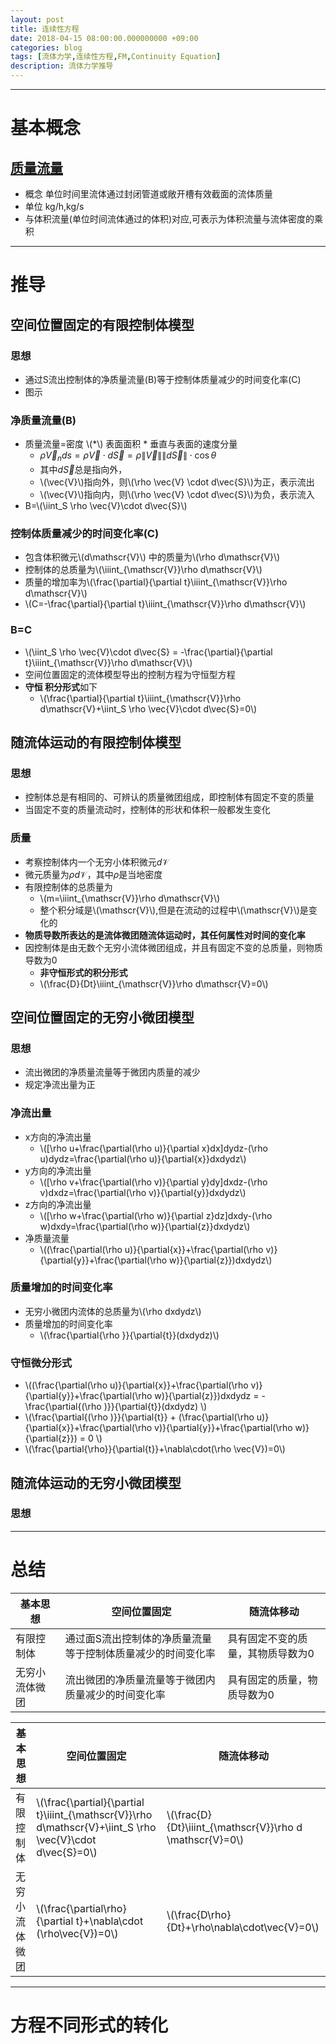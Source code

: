 ```yaml
---
layout: post
title: 连续性方程
date: 2018-04-15 08:00:00.000000000 +09:00
categories: blog
tags: [流体力学,连续性方程,FM,Continuity Equation]
description: 流体力学推导
---
```

---------------------------
# 基本概念

## [质量流量](https://baike.baidu.com/item/质量流量/5137923)

- 概念 单位时间里流体通过封闭管道或敞开槽有效截面的流体质量
- 单位 kg/h,kg/s
- 与体积流量(单位时间流体通过的体积)对应,可表示为体积流量与流体密度的乘积

------------------------

# 推导
## 空间位置固定的有限控制体模型

### 思想

- 通过S流出控制体的净质量流量(B)等于控制体质量减少的时间变化率(C)
- 图示

### 净质量流量(B)

- 质量流量=密度 \\(*\\) 表面面积 * 垂直与表面的速度分量
    - $\rho\vec{V}_nds = \rho \vec{V} \cdot d\vec{S} = \rho\|\vec{V}\| \|d\vec{S}\|\cdot \cos\theta$
    - 其中$d\vec{S}$总是指向外，
    - \\(\vec{V}\\)指向外，则\\(\rho \vec{V} \cdot d\vec{S}\\)为正，表示流出
    - \\(\vec{V}\\)指向内，则\\(\rho \vec{V} \cdot d\vec{S}\\)为负，表示流入
- B=\\(\iint_S \rho \vec{V}\cdot d\vec{S}\\)

### 控制体质量减少的时间变化率(C)

- 包含体积微元\\(d\mathscr{V}\\) 中的质量为\\(\rho d\mathscr{V}\\)
- 控制体的总质量为\\(\iiint_{\mathscr{V}}\rho d\mathscr{V}\\)
- 质量的增加率为\\(\frac{\partial}{\partial t}\iiint_{\mathscr{V}}\rho d\mathscr{V}\\)
- \\(C=-\frac{\partial}{\partial t}\iiint_{\mathscr{V}}\rho d\mathscr{V}\\)

### B=C

- \\(\iint_S \rho \vec{V}\cdot d\vec{S} = -\frac{\partial}{\partial t}\iiint_{\mathscr{V}}\rho d\mathscr{V}\\)
- 空间位置固定的流体模型导出的控制方程为守恒型方程
- **守恒 积分形式**如下
    - \\(\frac{\partial}{\partial t}\iiint_{\mathscr{V}}\rho d\mathscr{V}+\iint_S \rho \vec{V}\cdot d\vec{S}=0\\)


## 随流体运动的有限控制体模型
### 思想

- 控制体总是有相同的、可辨认的质量微团组成，即控制体有固定不变的质量
- 当固定不变的质量流动时，控制体的形状和体积一般都发生变化

### 质量

- 考察控制体内一个无穷小体积微元$d\mathscr{V}$
- 微元质量为$\rho d\mathscr{V}$，其中$\rho$是当地密度
- 有限控制体的总质量为
    - \\(m=\iiint_{\mathscr{V}}\rho d\mathscr{V}\\)
    - 整个积分域是\\(\mathscr{V}\\),但是在流动的过程中\\(\mathscr{V}\\)是变化的
- **物质导数所表达的是流体微团随流体运动时，其任何属性对时间的变化率**
- 因控制体是由无数个无穷小流体微团组成，并且有固定不变的总质量，则物质导数为0
    - **非守恒形式的积分形式**
    - \\(\frac{D}{Dt}\iiint_{\mathscr{V}}\rho d\mathscr{V}=0\\)

## 空间位置固定的无穷小微团模型

### 思想
- 流出微团的净质量流量等于微团内质量的减少
- 规定净流出量为正

### 净流出量

- x方向的净流出量
    - \\([\rho u+\frac{\partial(\rho u)}{\partial x}dx]dydz-(\rho u)dydz=\frac{\partial(\rho u)}{\partial{x}}dxdydz\\)
- y方向的净流出量
    - \\([\rho v+\frac{\partial(\rho v)}{\partial y}dy]dxdz-(\rho v)dxdz=\frac{\partial(\rho v)}{\partial{y}}dxdydz\\)
- z方向的净流出量
    - \\([\rho w+\frac{\partial(\rho w)}{\partial z}dz]dxdy-(\rho w)dxdy=\frac{\partial(\rho w)}{\partial{z}}dxdydz\\)
- 净质量流量
    - \\((\frac{\partial(\rho u)}{\partial{x}}+\frac{\partial(\rho v)}{\partial{y}}+\frac{\partial(\rho w)}{\partial{z}})dxdydz\\)

### 质量增加的时间变化率

- 无穷小微团内流体的总质量为\\(\rho dxdydz\\)
- 质量增加的时间变化率
    - \\(\frac{\partial{\rho }}{\partial{t}}(dxdydz)\\)

### 守恒微分形式

- \\((\frac{\partial(\rho u)}{\partial{x}}+\frac{\partial(\rho v)}{\partial{y}}+\frac{\partial(\rho w)}{\partial{z}})dxdydz = -\frac{\partial{(\rho )}}{\partial{t}}(dxdydz) \\)
- \\(\frac{\partial{(\rho )}}{\partial{t}} + (\frac{\partial(\rho u)}{\partial{x}}+\frac{\partial(\rho v)}{\partial{y}}+\frac{\partial(\rho w)}{\partial{z}}) = 0 \\)
- \\(\frac{\partial{\rho}}{\partial{t}}+\nabla\cdot(\rho \vec{V})=0\\)

## 随流体运动的无穷小微团模型

### 思想

-------

# 总结

基本思想 | 空间位置固定 | 随流体移动
---|---|---
有限控制体 | 通过面S流出控制体的净质量流量等于控制体质量减少的时间变化率 | 具有固定不变的质量，其物质导数为0
无穷小流体微团 | 流出微团的净质量流量等于微团内质量减少的时间变化率 | 具有固定的质量，物质导数为0


基本思想 | 空间位置固定 | 随流体移动
---|---|---
有限控制体 | \\(\frac{\partial}{\partial t}\iiint_{\mathscr{V}}\rho d\mathscr{V}+\iint_S \rho \vec{V}\cdot d\vec{S}=0\\) | \\(\frac{D}{Dt}\iiint_{\mathscr{V}}\rho d \mathscr{V}=0\\)
无穷小流体微团 | \\(\frac{\partial\rho}{\partial t}+\nabla\cdot (\rho\vec{V})=0\\) | \\(\frac{D\rho}{Dt}+\rho\nabla\cdot\vec{V}=0\\)


-------


# 方程不同形式的转化

